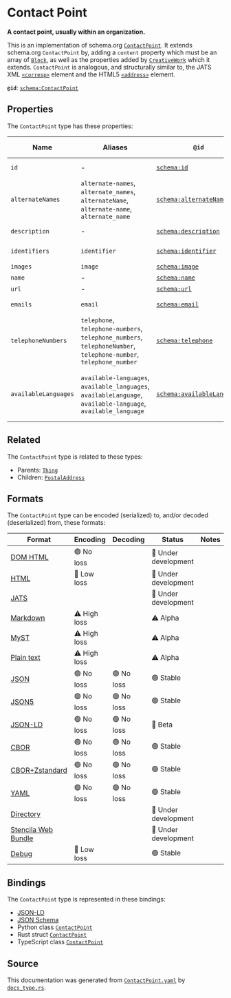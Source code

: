 # Contact Point

**A contact point, usually within an organization.**

This is an implementation of schema.org [`ContactPoint`](https://schema.org/ContactPoint). It extends schema.org `ContactPoint` by, adding a `content` property which must be an array of [`Block`](./Block), as well as the properties added by [`CreativeWork`](./CreativeWork) which it extends.
`ContactPoint` is analogous, and structurally similar to, the JATS XML [`<corresp>`](https://jats.nlm.nih.gov/archiving/tag-library/1.1/element/corresp.html) element and the HTML5 [`<address>`](https://dev.w3.org/html5/html-author/#the-address-element) element.

**`@id`**: [`schema:ContactPoint`](https://schema.org/ContactPoint)

## Properties

The `ContactPoint` type has these properties:

| Name                 | Aliases                                                                                                          | `@id`                                                              | Type                                                                                                                                                                                                                  | Description                                                                                                    | Inherited from                                                                                   |
| -------------------- | ---------------------------------------------------------------------------------------------------------------- | ------------------------------------------------------------------ | --------------------------------------------------------------------------------------------------------------------------------------------------------------------------------------------------------------------- | -------------------------------------------------------------------------------------------------------------- | ------------------------------------------------------------------------------------------------ |
| `id`                 | -                                                                                                                | [`schema:id`](https://schema.org/id)                               | [`String`](https://github.com/stencila/stencila/blob/main/docs/reference/schema/data/string.md)                                                                                                                       | The identifier for this item.                                                                                  | [`Entity`](https://github.com/stencila/stencila/blob/main/docs/reference/schema/other/entity.md) |
| `alternateNames`     | `alternate-names`, `alternate_names`, `alternateName`, `alternate-name`, `alternate_name`                        | [`schema:alternateName`](https://schema.org/alternateName)         | [`String`](https://github.com/stencila/stencila/blob/main/docs/reference/schema/data/string.md)*                                                                                                                      | Alternate names (aliases) for the item.                                                                        | [`Thing`](https://github.com/stencila/stencila/blob/main/docs/reference/schema/other/thing.md)   |
| `description`        | -                                                                                                                | [`schema:description`](https://schema.org/description)             | [`Cord`](https://github.com/stencila/stencila/blob/main/docs/reference/schema/data/cord.md)                                                                                                                           | A description of the item.                                                                                     | [`Thing`](https://github.com/stencila/stencila/blob/main/docs/reference/schema/other/thing.md)   |
| `identifiers`        | `identifier`                                                                                                     | [`schema:identifier`](https://schema.org/identifier)               | ([`PropertyValue`](https://github.com/stencila/stencila/blob/main/docs/reference/schema/other/property-value.md) \| [`String`](https://github.com/stencila/stencila/blob/main/docs/reference/schema/data/string.md))* | Any kind of identifier for any kind of Thing.                                                                  | [`Thing`](https://github.com/stencila/stencila/blob/main/docs/reference/schema/other/thing.md)   |
| `images`             | `image`                                                                                                          | [`schema:image`](https://schema.org/image)                         | [`ImageObject`](https://github.com/stencila/stencila/blob/main/docs/reference/schema/works/image-object.md)*                                                                                                          | Images of the item.                                                                                            | [`Thing`](https://github.com/stencila/stencila/blob/main/docs/reference/schema/other/thing.md)   |
| `name`               | -                                                                                                                | [`schema:name`](https://schema.org/name)                           | [`String`](https://github.com/stencila/stencila/blob/main/docs/reference/schema/data/string.md)                                                                                                                       | The name of the item.                                                                                          | [`Thing`](https://github.com/stencila/stencila/blob/main/docs/reference/schema/other/thing.md)   |
| `url`                | -                                                                                                                | [`schema:url`](https://schema.org/url)                             | [`String`](https://github.com/stencila/stencila/blob/main/docs/reference/schema/data/string.md)                                                                                                                       | The URL of the item.                                                                                           | [`Thing`](https://github.com/stencila/stencila/blob/main/docs/reference/schema/other/thing.md)   |
| `emails`             | `email`                                                                                                          | [`schema:email`](https://schema.org/email)                         | [`String`](https://github.com/stencila/stencila/blob/main/docs/reference/schema/data/string.md)*                                                                                                                      | Email address for correspondence.                                                                              | -                                                                                                |
| `telephoneNumbers`   | `telephone`, `telephone-numbers`, `telephone_numbers`, `telephoneNumber`, `telephone-number`, `telephone_number` | [`schema:telephone`](https://schema.org/telephone)                 | [`String`](https://github.com/stencila/stencila/blob/main/docs/reference/schema/data/string.md)*                                                                                                                      | Telephone numbers for the contact point.                                                                       | -                                                                                                |
| `availableLanguages` | `available-languages`, `available_languages`, `availableLanguage`, `available-language`, `available_language`    | [`schema:availableLanguage`](https://schema.org/availableLanguage) | [`String`](https://github.com/stencila/stencila/blob/main/docs/reference/schema/data/string.md)*                                                                                                                      | Languages (human not programming) in which it is possible to communicate with the organization/department etc. | -                                                                                                |

## Related

The `ContactPoint` type is related to these types:

- Parents: [`Thing`](https://github.com/stencila/stencila/blob/main/docs/reference/schema/other/thing.md)
- Children: [`PostalAddress`](https://github.com/stencila/stencila/blob/main/docs/reference/schema/other/postal-address.md)

## Formats

The `ContactPoint` type can be encoded (serialized) to, and/or decoded (deserialized) from, these formats:

| Format                                                                                               | Encoding     | Decoding  | Status              | Notes |
| ---------------------------------------------------------------------------------------------------- | ------------ | --------- | ------------------- | ----- |
| [DOM HTML](https://github.com/stencila/stencila/blob/main/docs/reference/formats/dom.html.md)        | 🟢 No loss    |           | 🚧 Under development |       |
| [HTML](https://github.com/stencila/stencila/blob/main/docs/reference/formats/html.md)                | 🔷 Low loss   |           | 🚧 Under development |       |
| [JATS](https://github.com/stencila/stencila/blob/main/docs/reference/formats/jats.md)                |              |           | 🚧 Under development |       |
| [Markdown](https://github.com/stencila/stencila/blob/main/docs/reference/formats/markdown.md)        | ⚠️ High loss |           | ⚠️ Alpha            |       |
| [MyST](https://github.com/stencila/stencila/blob/main/docs/reference/formats/myst.md)                | ⚠️ High loss |           | ⚠️ Alpha            |       |
| [Plain text](https://github.com/stencila/stencila/blob/main/docs/reference/formats/text.md)          | ⚠️ High loss |           | ⚠️ Alpha            |       |
| [JSON](https://github.com/stencila/stencila/blob/main/docs/reference/formats/json.md)                | 🟢 No loss    | 🟢 No loss | 🟢 Stable            |       |
| [JSON5](https://github.com/stencila/stencila/blob/main/docs/reference/formats/json5.md)              | 🟢 No loss    | 🟢 No loss | 🟢 Stable            |       |
| [JSON-LD](https://github.com/stencila/stencila/blob/main/docs/reference/formats/jsonld.md)           | 🟢 No loss    | 🟢 No loss | 🔶 Beta              |       |
| [CBOR](https://github.com/stencila/stencila/blob/main/docs/reference/formats/cbor.md)                | 🟢 No loss    | 🟢 No loss | 🟢 Stable            |       |
| [CBOR+Zstandard](https://github.com/stencila/stencila/blob/main/docs/reference/formats/cbor.zstd.md) | 🟢 No loss    | 🟢 No loss | 🟢 Stable            |       |
| [YAML](https://github.com/stencila/stencila/blob/main/docs/reference/formats/yaml.md)                | 🟢 No loss    | 🟢 No loss | 🟢 Stable            |       |
| [Directory](https://github.com/stencila/stencila/blob/main/docs/reference/formats/directory.md)      |              |           | 🚧 Under development |       |
| [Stencila Web Bundle](https://github.com/stencila/stencila/blob/main/docs/reference/formats/swb.md)  |              |           | 🚧 Under development |       |
| [Debug](https://github.com/stencila/stencila/blob/main/docs/reference/formats/debug.md)              | 🔷 Low loss   |           | 🟢 Stable            |       |

## Bindings

The `ContactPoint` type is represented in these bindings:

- [JSON-LD](https://stencila.org/ContactPoint.jsonld)
- [JSON Schema](https://stencila.org/ContactPoint.schema.json)
- Python class [`ContactPoint`](https://github.com/stencila/stencila/blob/main/python/python/stencila/types/contact_point.py)
- Rust struct [`ContactPoint`](https://github.com/stencila/stencila/blob/main/rust/schema/src/types/contact_point.rs)
- TypeScript class [`ContactPoint`](https://github.com/stencila/stencila/blob/main/ts/src/types/ContactPoint.ts)

## Source

This documentation was generated from [`ContactPoint.yaml`](https://github.com/stencila/stencila/blob/main/schema/ContactPoint.yaml) by [`docs_type.rs`](https://github.com/stencila/stencila/blob/main/rust/schema-gen/src/docs_type.rs).
